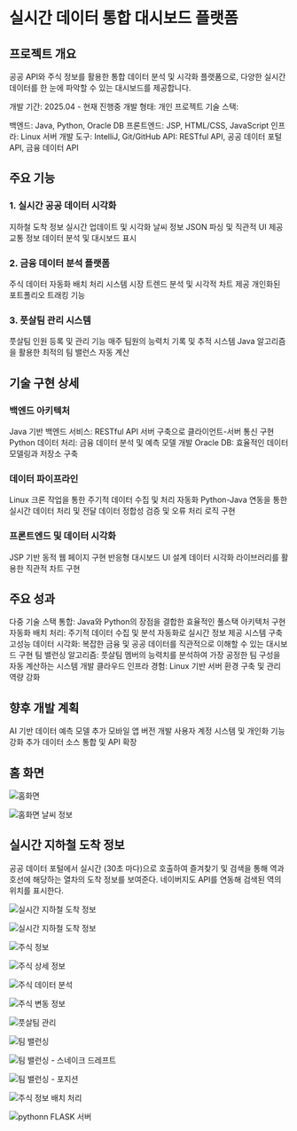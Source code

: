 # 실시간 데이터 통합 대시보드 플랫폼


## 프로젝트 개요
공공 API와 주식 정보를 활용한 통합 데이터 분석 및 시각화 플랫폼으로, 다양한 실시간 데이터를 한 눈에 파악할 수 있는 대시보드를 제공합니다.

개발 기간: 2025.04 - 현재 진행중
개발 형태: 개인 프로젝트
기술 스택:

백엔드: Java, Python, Oracle DB
프론트엔드: JSP, HTML/CSS, JavaScript
인프라: Linux 서버
개발 도구: IntelliJ, Git/GitHub
API: RESTful API, 공공 데이터 포털 API, 금융 데이터 API



## 주요 기능
### 1. 실시간 공공 데이터 시각화

지하철 도착 정보 실시간 업데이트 및 시각화
날씨 정보 JSON 파싱 및 직관적 UI 제공
교통 정보 데이터 분석 및 대시보드 표시

### 2. 금융 데이터 분석 플랫폼

주식 데이터 자동화 배치 처리 시스템
시장 트렌드 분석 및 시각적 차트 제공
개인화된 포트폴리오 트래킹 기능

### 3. 풋살팀 관리 시스템

풋살팀 인원 등록 및 관리 기능
매주 팀원의 능력치 기록 및 추적 시스템
Java 알고리즘을 활용한 최적의 팀 밸런스 자동 계산

## 기술 구현 상세
### 백엔드 아키텍처

Java 기반 백엔드 서비스: RESTful API 서버 구축으로 클라이언트-서버 통신 구현
Python 데이터 처리: 금융 데이터 분석 및 예측 모델 개발
Oracle DB: 효율적인 데이터 모델링과 저장소 구축

### 데이터 파이프라인

Linux 크론 작업을 통한 주기적 데이터 수집 및 처리 자동화
Python-Java 연동을 통한 실시간 데이터 처리 및 전달
데이터 정합성 검증 및 오류 처리 로직 구현

### 프론트엔드 및 데이터 시각화

JSP 기반 동적 웹 페이지 구현
반응형 대시보드 UI 설계
데이터 시각화 라이브러리를 활용한 직관적 차트 구현

## 주요 성과

다중 기술 스택 통합: Java와 Python의 장점을 결합한 효율적인 풀스택 아키텍처 구현
자동화 배치 처리: 주기적 데이터 수집 및 분석 자동화로 실시간 정보 제공 시스템 구축
고성능 데이터 시각화: 복잡한 금융 및 공공 데이터를 직관적으로 이해할 수 있는 대시보드 구현
팀 밸런싱 알고리즘: 풋살팀 멤버의 능력치를 분석하여 가장 공정한 팀 구성을 자동 계산하는 시스템 개발
클라우드 인프라 경험: Linux 기반 서버 환경 구축 및 관리 역량 강화

## 향후 개발 계획

AI 기반 데이터 예측 모델 추가
모바일 앱 버전 개발
사용자 계정 시스템 및 개인화 기능 강화
추가 데이터 소스 통합 및 API 확장

## 홈 화면 
![홈화면](https://github.com/dudqls1441/youngService/blob/master/20250508_v0.1/1.%ED%99%88.PNG)

![홈화면 날씨 정보](https://github.com/dudqls1441/youngService/blob/master/20250508_v0.1/1.2.%ED%99%88%20%EB%82%A0%EC%8B%9C.PNG)


## 실시간 지하철 도착 정보
공공 데이터 포털에서 실시간 (30초 마다)으로 호출하여 즐겨찾기 및 검색을 통해 역과 호선에 해당하는 열차의 도착 정보를 보여준다.
네이버지도 API를 연동해 검색된 역의 위치를 표시한다.


![실시간 지하철 도착 정보](https://github.com/dudqls1441/youngService/blob/master/20250508_v0.1/2.%EC%8B%A4%EC%8B%9C%EA%B0%84%20%EB%8F%84%EC%B0%A9%20%EC%A0%95%EB%B3%B4.PNG)

![실시간 지하철 도착 정보](https://github.com/dudqls1441/youngService/blob/master/20250508_v0.1/2.2.%EC%8B%A4%EC%8B%9C%EA%B0%84%20%EB%8F%84%EC%B0%A9%20%EC%A0%95%EB%B3%B4.PNG)

![주식 정보](https://github.com/dudqls1441/youngService/blob/master/20250508_v0.1/3.%EC%A3%BC%EC%8B%9D%20%EC%A0%95%EB%B3%B4.PNG)

![주식 상세 정보](https://github.com/dudqls1441/youngService/blob/master/20250508_v0.1/4.%EC%A3%BC%EC%8B%9D%20%EC%83%81%EC%84%B8%20%EC%A0%95%EB%B3%B4.PNG)

![주식 데이터 분석](https://github.com/dudqls1441/youngService/blob/master/20250508_v0.1/4.2.%EC%A3%BC%EC%8B%9D%20%EC%83%81%EC%84%B8%20%EC%A0%95%EB%B3%B4%20%EB%8D%B0%EC%9D%B4%ED%84%B0%20%EB%B6%84%EC%84%9D.PNG)

![주식 변동 정보](https://github.com/dudqls1441/youngService/blob/master/20250508_v0.1/5.%EC%A3%BC%EC%8B%9D%20%EB%B9%84%EA%B5%90.PNG)

![풋살팀 관리](https://github.com/dudqls1441/youngService/blob/master/20250508_v0.1/6.%ED%92%8B%EC%82%B4%20%EB%B0%B8%EB%9F%B0%EC%8B%B1.PNG)

![팀 밸런싱](https://github.com/dudqls1441/youngService/blob/master/20250508_v0.1/6.2%20%ED%8C%80%20%EB%B0%B8%EB%9F%B0%EC%8B%B1.PNG)

![팀 밸런싱 - 스네이크 드레프트](https://github.com/dudqls1441/youngService/blob/master/20250508_v0.1/6.3%20%ED%8C%80%EB%B0%B8%EB%9F%B0%EC%8B%B1%20_%20%EC%8A%A4%EB%84%A4%EC%9D%B4%ED%81%AC.PNG)

![팀 밸런싱 - 포지션](https://github.com/dudqls1441/youngService/blob/master/20250508_v0.1/6.4.%20%ED%8F%AC%EC%A7%80%EC%85%98%20%EB%B0%B8%EB%9F%B0%EC%8B%B1.PNG)

![주식 정보 배치 처리](https://github.com/dudqls1441/youngService/blob/master/20250508_v0.1/8.python%20%EB%B0%B0%EC%B9%98%EC%B2%98%EB%A6%AC%20%EC%A3%BC%EC%8B%9D%20%EC%A0%95%EB%B3%B4%20%EB%8B%A4%EC%9A%B4%EB%A1%9C%EB%93%9C%20%EB%B0%8F%20DB%20%EC%A0%80%EC%9E%A5.PNG)

![pythonn FLASK 서버](https://github.com/dudqls1441/youngService/blob/master/20250508_v0.1/9.%20%EC%86%8C%EC%8A%A4%20java%20flask%20%EC%84%9C%EB%B2%84%20%ED%86%B5%EC%8B%A0.PNG)
